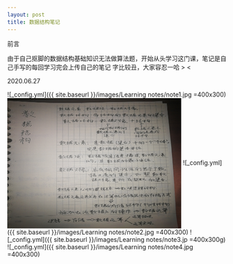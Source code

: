 ```yaml
---
layout: post
title: 数据结构笔记
---
```


前言

由于自己抠脚的数据结构基础知识无法做算法题，开始从头学习这门课，笔记是自己手写的每回学习完会上传自己的笔记
字比较丑，大家容忍一哈 > <

2020.06.27

![_config.yml]({{ site.baseurl }}/images/Learning notes/note1.jpg =400x300)
 <img src="/images/Learning notes/note1.jpg" width = "400" height = "300" alt="note1.jpg" align=center />
![_config.yml]({{ site.baseurl }}/images/Learning notes/note2.jpg =400x300)
![_config.yml]({{ site.baseurl }}/images/Learning notes/note3.jp =400x300g)
![_config.yml]({{ site.baseurl }}/images/Learning notes/note4.jpg =400x300)

